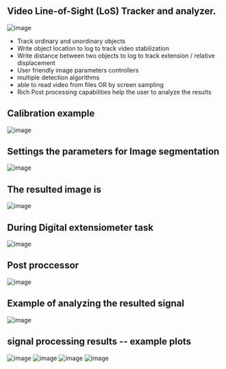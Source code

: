 ## Video Line-of-Sight (LoS) Tracker and analyzer.

![image](https://user-images.githubusercontent.com/40007988/221377410-9e75f2ad-3f50-4803-a2cf-5b0bddafc24b.png)

* Track ordinary and unordinary objects
* Write object location to log to track video stabilization
* Write distance between two objects to log to track extension / relative displacement
* User friendly image parameters controllers
* multiple detection algorithms
* able to read video from files OR by screen sampling
* Rich Post processing capabilities help the user to analyze the results

## Calibration example
![image](https://user-images.githubusercontent.com/40007988/221377665-403a4116-582e-4850-8a2a-e7ce795090ac.png)

## Settings the parameters for Image segmentation
![image](https://user-images.githubusercontent.com/40007988/221377717-41ddbeb7-b522-4e2e-8a86-6c8f27fe1d1e.png)
## The resulted image is
![image](https://user-images.githubusercontent.com/40007988/221377727-a1cf2cfa-bce0-4e1e-b278-752f5b629cbc.png)

## During Digital extensiometer task
![image](https://user-images.githubusercontent.com/40007988/221377755-55e033e0-c062-480c-8e06-d5b9c049cc21.png)

## Post proccessor
![image](https://user-images.githubusercontent.com/40007988/221377971-f11d9feb-621f-48f1-89af-f3c47b85c2d4.png)

## Example of analyzing the resulted signal
![image](https://user-images.githubusercontent.com/40007988/221377817-3160d6af-bac5-470c-a6f6-47cb452123ad.png)


## signal processing results -- example plots
![image](https://user-images.githubusercontent.com/40007988/221378214-4afaffe1-b682-4725-8159-6f5949197c1f.png)
![image](https://user-images.githubusercontent.com/40007988/221378218-0b149d2e-d542-4161-b497-273f24001fb7.png)
![image](https://user-images.githubusercontent.com/40007988/221378222-8aa2ab74-71da-49c2-9f66-8f719ab07d82.png)
![image](https://user-images.githubusercontent.com/40007988/221378225-298dd258-dbcc-476b-ab60-1ab04a3706d9.png)
